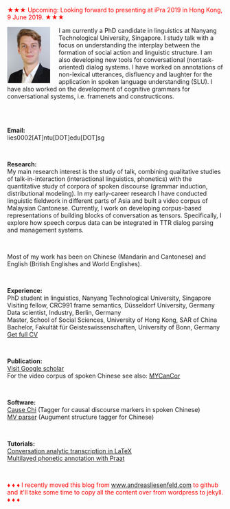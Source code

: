 <font color="red">&#9733;&#9733;&#9733; Upcoming: Looking forward to presenting at iPra 2019 in Hong Kong, 9 June 2019. &#9733;&#9733;&#9733;</font><br />

<p><img src="pic.jpg" alt="Picture" style="float:left;border:2;margin-right: 20px;">

I am currently a PhD candidate in linguistics at Nanyang Technological University, Singapore. I study talk with a focus on understanding the interplay between the formation of social action and linguistic structure. I am also developing new tools for conversational (nontask-oriented) dialog systems. I have worked on annotations of non-lexical utterances, disfluency and laughter for the application in spoken language understanding (SLU). I have also worked on the development of cognitive grammars for conversational systems, i.e. framenets and constructicons. <br />

<br />
<br />

<b>Email:</b> <br> 
lies0002[AT]ntu[DOT]edu[DOT]sg<br>

<br />

<b>Research:</b> <br>
My main research interest is the study of talk, combining qualitative studies of talk-in-interaction (interactional linguistics, phonetics) with the quantitative study of corpora of spoken discourse (grammar induction, distributional modeling). In my early-career research I have conducted linguistic fieldwork in different parts of Asia and built a video corpus of Malaysian Cantonese. Currently, I work on developing corpus-based representations of building blocks of conversation as tensors. Specifically, I explore how speech corpus data can be integrated in TTR dialog parsing and management systems.<br />

<br />

Most of my work has been on Chinese (Mandarin and Cantonese) and English (British Englishes and World Englishes).<br />

<br />

<b>Experience:</b> <br>
PhD student in linguistics, Nanyang Technological University, Singapore<br>
Visiting fellow, CRC991 frame semantics, Düsseldorf University, Germany<br>
Data scientist, Industry, Berlin, Germany<br>
Master, School of Social Sciences, University of Hong Kong, SAR of China<br>
Bachelor, Fakultät für Geisteswissenschaften, University of Bonn, Germany<br />
<a href="mailto:lies0002[AT]ntu[DOT]edu[DOT]sg">Get full CV</a><br>

<br />

<b>Publication:</b> <br />
<a href="https://scholar.google.com/citations?user=pMjOZNsAAAAJ">Visit Google scholar</a><br />
For the video corpus of spoken Chinese see also: <a href="https://liesenf.github.io/mycancor">MYCanCor</a><br />

<br />

<b>Software:</b><br>
<a href="https://liesenf.github.io/toolstutorials">Cause Chi</a> (Tagger for causal discourse markers in spoken Chinese)<br>
<a href="https://liesenf.github.io/toolstutorials">MV parser</a> (Augument structure tagger for Chinese) <br>

<br />

<b>Tutorials:</b><br>
<a href="https://liesenf.github.io/toolstutorials">Conversation analytic transcription in LaTeX</a><br>
<a href="https://liesenf.github.io/toolstutorials">Multilayed phonetic annotation with Praat</a><br>

<br />

<font color="red">&#9830; &#9830; &#9830; I recently moved this blog from www.andreasliesenfeld.com to github and it'll take some time to copy all the content over from wordpress to jekyll. &#9830; &#9830; &#9830;</font><br />

<br />
